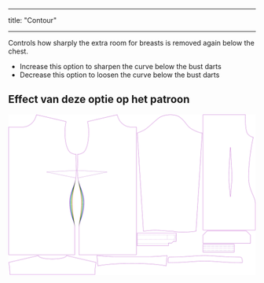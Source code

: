 - - -
title: "Contour"
- - -

Controls how sharply the extra room for breasts is removed again below the chest.

- Increase this option to sharpen the curve below the bust darts
- Decrease this option to loosen the curve below the bust darts

## Effect van deze optie op het patroon

![This image shows the effect of this option by superimposing several variants that have a different value for this option](simone_contour_sample.svg "Effect of this option on the pattern")
